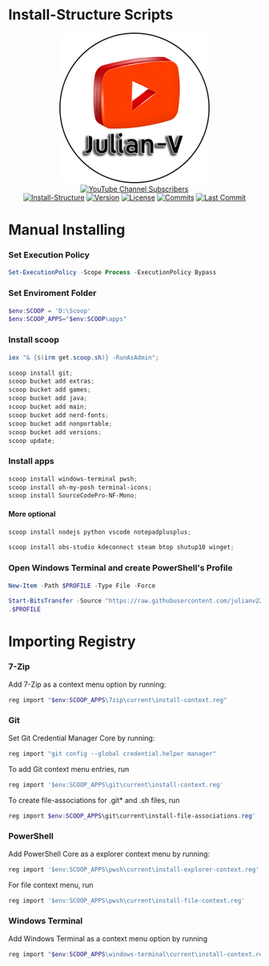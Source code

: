 # Install-Structure Scripts

<p align="center">
 <a href="https://youtube.com/julianv"><img title="Julian-V" src="docs/Julian-V.png"></a><br>
 <a href="https://www.youtube.com/julianv?sub_confirmation=1"><img title="YouTube Channel Subscribers" src="https://img.shields.io/youtube/channel/subscribers/UC8QPaA8hLDhroGdBtAImmbQ"></a><br> 
  <a href=""><img title="Install-Structure" src="https://img.shields.io/badge/Scripts-%20?logo=powershell&logoColor=00BFFF&label=Install%20Structure&color=A52A2A"></a>
 <a href="#install-structure"><img title="Version" src="https://img.shields.io/badge/1.0-%20?logo=hackthebox&label=Version&color=BA55D3"></a>
 <a href="LICENSE"><img title="License" src="https://img.shields.io/github/license/julianv22/install-structure?logo=atom&label=License&labelColor=teal"></a>
 <!-- <a href="https://github.com/julianv22/install-structure/actions/workflows/main.yml"><img title="Actions" src="https://github.com/julianv22/install-structure/actions/workflows/main.yml/badge.svg"></a> -->
 <a href="#"><img title="Commits" src="https://img.shields.io/github/commit-activity/t/julianv22/install-structure?logo=git&label=Commits"></a>
 <a href="https://github.com/julianv22/install-structure/commits/main"><img title="Last Commit" src="https://img.shields.io/github/last-commit/julianv22/install-structure?logo=codacy&label=Last%20Commit&labelColor=2F4F4F"></a>
</p>

# Manual Installing

### Set Execution Policy

```PowerShell
Set-ExecutionPolicy -Scope Process -ExecutionPolicy Bypass
```

### Set Enviroment Folder

```PowerShell
$env:SCOOP = 'D:\Scoop'
$env:SCOOP_APPS="$env:SCOOP\apps"
```

### Install scoop

```PowerShell
iex "& {$(irm get.scoop.sh)} -RunAsAdmin";
```

```PowerShell
scoop install git;
scoop bucket add extras;
scoop bucket add games;
scoop bucket add java;
scoop bucket add main;
scoop bucket add nerd-fonts;
scoop bucket add nonportable;
scoop bucket add versions;
scoop update;
```

### Install apps

```PowerShell
scoop install windows-terminal pwsh;
scoop install oh-my-posh terminal-icons;
scoop install SourceCodePro-NF-Mono;
```

#### More optional

```PowerShell
scoop install nodejs python vscode notepadplusplus;
```

```PowerShell
scoop install obs-studio kdeconnect steam btop shutup10 winget;
```

### Open Windows Terminal and create PowerShell's Profile

```PowerShell
New-Item -Path $PROFILE -Type File -Force
```

```PowerShell
Start-BitsTransfer -Source "https://raw.githubusercontent.com/julianv22/install-structure/main/PowerShell/Microsoft.PowerShell_profile.ps1" -Destination $PROFILE;
.$PROFILE
```

# Importing Registry

### 7-Zip

Add 7-Zip as a context menu option by running:

```PowerShell
reg import "$env:SCOOP_APPS\7zip\current\install-context.reg"
```

### Git

Set Git Credential Manager Core by running:

```PowerShell
reg import "git config --global credential.helper manager"
```

To add Git context menu entries, run

```PowerShell
reg import '$env:SCOOP_APPS\git\current\install-context.reg'
```

To create file-associations for .git\* and .sh files, run

```PowerShell
reg import $env:SCOOP_APPS\git\current\install-file-associations.reg'
```

### PowerShell

Add PowerShell Core as a explorer context menu by running:

```PowerShell
reg import '$env:SCOOP_APPS\pwsh\current\install-explorer-context.reg'
```

For file context menu, run

```PowerShell
reg import '$env:SCOOP_APPS\pwsh\current\install-file-context.reg'
```

### Windows Terminal

Add Windows Terminal as a context menu option by running

```PowerShell
reg import "$env:SCOOP_APPS\windows-terminal\current\install-context.reg"
```
